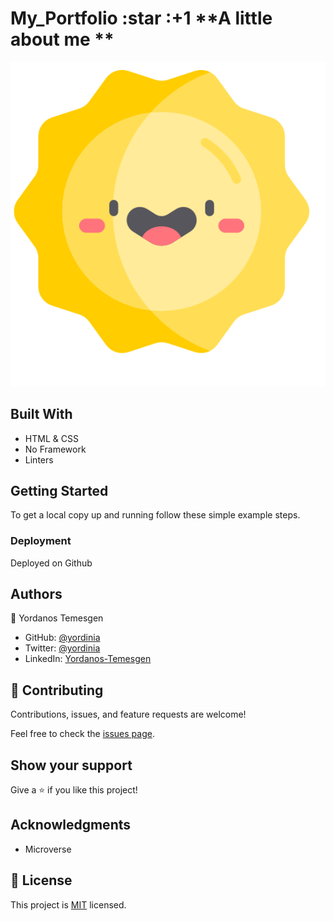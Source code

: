# My_Portfolio :star :+1  **A little about me **

<img alt="An image illustrating sunlight and moon images, depending on the theme" src="images/sun.png">

## Built With

- HTML & CSS
- No Framework
- Linters

## Getting Started

To get a local copy up and running follow these simple example steps.

### Deployment

Deployed on Github

## Authors

👤 Yordanos Temesgen

- GitHub: [@yordinia](https://github.com/yordinia)
- Twitter: [@yordinia](https://twitter.com/yordinia)
- LinkedIn: [Yordanos-Temesgen](https://linkedin.com/in/yordanos-temesgen-251b6a202
)

## 🤝 Contributing

Contributions, issues, and feature requests are welcome!

Feel free to check the [issues page](../../issues/).

## Show your support

Give a ⭐️ if you like this project!

## Acknowledgments

- Microverse

## 📝 License

This project is [MIT](./LICENSE) licensed.
